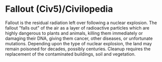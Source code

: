 # Fallout (Civ5)/Civilopedia

Fallout is the residual radiation left over following a nuclear explosion. The fallout "falls out" of the air as a layer of radioactive particles which are highly dangerous to plants and animals, killing them immediately or damaging their DNA, giving them cancer, other diseases, or unfortunate mutations. Depending upon the type of nuclear explosion, the land may remain poisoned for decades, possibly centuries. Cleanup requires the replacement of the contaminated buildings, soil and vegetation.